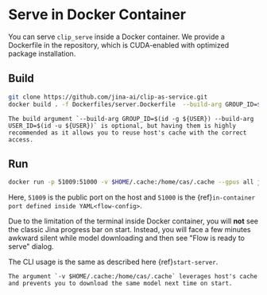 # Serve in Docker Container

You can serve `clip_serve` inside a Docker container. We provide a Dockerfile in the repository, which is CUDA-enabled with optimized package installation. 

## Build

```bash
git clone https://github.com/jina-ai/clip-as-service.git
docker build . -f Dockerfiles/server.Dockerfile  --build-arg GROUP_ID=$(id -g ${USER}) --build-arg USER_ID=$(id -u ${USER}) -t jinaai/clip-as-service
```

```{tip}
The build argument `--build-arg GROUP_ID=$(id -g ${USER}) --build-arg USER_ID=$(id -u ${USER})` is optional, but having them is highly recommended as it allows you to reuse host's cache with the correct access.
```


## Run

```bash
docker run -p 51009:51000 -v $HOME/.cache:/home/cas/.cache --gpus all jinaai/clip-as-service
```

Here, `51009` is the public port on the host and `51000` is the {ref}`in-container port defined inside YAML<flow-config>`.

Due to the limitation of the terminal inside Docker container, you will **not** see the classic Jina progress bar on start. Instead, you will face a few minutes awkward silent while model downloading and then see "Flow is ready to serve" dialog.

The CLI usage is the same as described here {ref}`start-server`.

```{tip}
The argument `-v $HOME/.cache:/home/cas/.cache` leverages host's cache and prevents you to download the same model next time on start. 
```